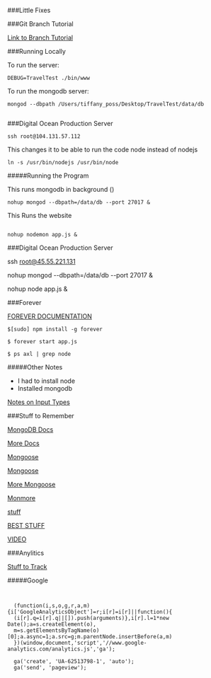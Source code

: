 ###Little Fixes


###Git Branch Tutorial

[Link to Branch Tutorial](https://www.atlassian.com/git/tutorials/using-branches)

###Running Locally

To run the server:

```
DEBUG=TravelTest ./bin/www

```

To run the mongodb server:

```
mongod --dbpath /Users/tiffany_poss/Desktop/TravelTest/data/db


```


###Digital Ocean Production Server

```
ssh root@104.131.57.112

```
This changes it to be able to run the code node instead of nodejs

```
ln -s /usr/bin/nodejs /usr/bin/node

```

#####Running the Program

This runs mongodb in background ()

```
nohup mongod --dbpath=/data/db --port 27017 &

```

This Runs the website

```

nohup nodemon app.js &

```



###Digital Ocean Production Server

ssh root@45.55.221.131

nohup mongod --dbpath=/data/db --port 27017 &

nohup node app.js &



###Forever

[FOREVER DOCUMENTATION](http://blog.nodejitsu.com/keep-a-nodejs-server-up-with-forever/)


```
$[sudo] npm install -g forever

```

```
$ forever start app.js

```

```
$ ps axl | grep node

```



#####Other Notes

* I had to install node
* Installed mongodb

[Notes on Input Types](http://www.w3schools.com/html/html_form_input_types.asp)



###Stuff to Remember


[MongoDB Docs](http://docs.mongodb.org/manual/core/crud-introduction/)

[More Docs](http://docs.mongodb.org/manual/reference/glossary/#term-collection)

[Mongoose](http://mongoosejs.com/docs/index.html)

[Mongoose](http://mongoosejs.com/docs/guide.html)

[More Mongoose](http://mongoosejs.com/docs/index.html)

[Monmore](http://mongoosejs.com/docs/guide.html)

[stuff](https://github.com/Automattic/mongoose)

[BEST STUFF](http://adrianmejia.com/blog/2014/10/01/creating-a-restful-api-tutorial-with-nodejs-and-mongodb/)

[VIDEO](https://www.youtube.com/watch?v=5e1NEdfs4is)





###Anylitics

[Stuff to Track](http://flippa.com/blog/5-key-metrics-to-always-track-in-your-web-analytics/)


#####Google
```


  (function(i,s,o,g,r,a,m){i['GoogleAnalyticsObject']=r;i[r]=i[r]||function(){
  (i[r].q=i[r].q||[]).push(arguments)},i[r].l=1*new Date();a=s.createElement(o),
  m=s.getElementsByTagName(o)[0];a.async=1;a.src=g;m.parentNode.insertBefore(a,m)
  })(window,document,'script','//www.google-analytics.com/analytics.js','ga');

  ga('create', 'UA-62513798-1', 'auto');
  ga('send', 'pageview');




```
